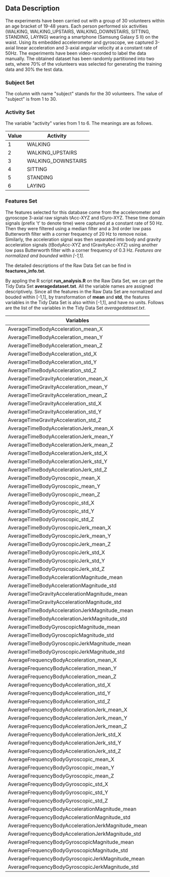 ## Data Description
The experiments have been carried out with a group of 30 volunteers within an age bracket of 19-48 years. Each person performed six activities (WALKING, WALKING\_UPSTAIRS, WALKING\_DOWNSTAIRS, SITTING, STANDING, LAYING) wearing a smartphone (Samsung Galaxy S II) on the waist. Using its embedded accelerometer and gyroscope, we captured 3-axial linear acceleration and 3-axial angular velocity at a constant rate of 50Hz. The experiments have been video-recorded to label the data manually. The obtained dataset has been randomly partitioned into two sets, where 70% of the volunteers was selected for generating the training data and 30% the test data.

### Subject Set
The column with name "subject" stands for the 30 volunteers. The value of "subject" is from 1 to 30.

### Activity Set
The variable "activity" varies from 1 to 6. The meanings are as follows.

|Value|Activity           |
|-----|-------------------|
|1    | WALKING           |
|2    | WALKING_UPSTAIRS  |
|3    | WALKING_DOWNSTAIRS|
|4    | SITTING           |
|5    | STANDING          |
|6    | LAYING            |

### Features Set

The features selected for this database come from the accelerometer and gyroscope 3-axial raw signals tAcc-XYZ and tGyro-XYZ. These time domain signals (prefix 't' to denote time) were captured at a constant rate of 50 Hz. Then they were filtered using a median filter and a 3rd order low pass Butterworth filter with a corner frequency of 20 Hz to remove noise. Similarly, the acceleration signal was then separated into body and gravity acceleration signals (tBodyAcc-XYZ and tGravityAcc-XYZ) using another low pass Butterworth filter with a corner frequency of 0.3 Hz. _Features are normalized and bounded within [-1,1]._

The detailed descriptions of the Raw Data Set can be find in __feactures\_info.txt__.

By appling the R script **run_analysis.R** on the Raw Data Set, we can get the Tidy Data Set __averagedataset.txt__. All the variable names are assigned descriptively. Since all the features in the Raw Data Set are normalized and bouded within [-1,1], by transformation of **mean** and **std**, the features variables in the Tidy Data Set is also within [-1,1], and have no units. Follows are the list of the variables in the Tidy Data Set _averagedataset.txt_.

|Variables|
|---------|
|AverageTimeBodyAcceleration\_mean\_X|
|AverageTimeBodyAcceleration\_mean\_Y|
|AverageTimeBodyAcceleration\_mean\_Z|
|AverageTimeBodyAcceleration\_std\_X|
|AverageTimeBodyAcceleration\_std\_Y|
|AverageTimeBodyAcceleration\_std\_Z|
|AverageTimeGravityAcceleration\_mean\_X|
|AverageTimeGravityAcceleration\_mean\_Y|
|AverageTimeGravityAcceleration\_mean\_Z|
|AverageTimeGravityAcceleration\_std\_X|
|AverageTimeGravityAcceleration\_std\_Y|
|AverageTimeGravityAcceleration\_std\_Z|
|AverageTimeBodyAccelerationJerk\_mean\_X|
|AverageTimeBodyAccelerationJerk\_mean\_Y|
|AverageTimeBodyAccelerationJerk\_mean\_Z|
|AverageTimeBodyAccelerationJerk\_std\_X|
|AverageTimeBodyAccelerationJerk\_std\_Y|
|AverageTimeBodyAccelerationJerk\_std\_Z|
|AverageTimeBodyGyroscopic\_mean\_X|
|AverageTimeBodyGyroscopic\_mean\_Y|
|AverageTimeBodyGyroscopic\_mean\_Z|
|AverageTimeBodyGyroscopic\_std\_X|
|AverageTimeBodyGyroscopic\_std\_Y|
|AverageTimeBodyGyroscopic\_std\_Z|
|AverageTimeBodyGyroscopicJerk\_mean\_X|
|AverageTimeBodyGyroscopicJerk\_mean\_Y|
|AverageTimeBodyGyroscopicJerk\_mean\_Z|
|AverageTimeBodyGyroscopicJerk\_std\_X|
|AverageTimeBodyGyroscopicJerk\_std\_Y|
|AverageTimeBodyGyroscopicJerk\_std\_Z|
|AverageTimeBodyAccelerationMagnitude\_mean|
|AverageTimeBodyAccelerationMagnitude\_std|
|AverageTimeGravityAccelerationMagnitude\_mean|
|AverageTimeGravityAccelerationMagnitude\_std|
|AverageTimeBodyAccelerationJerkMagnitude\_mean|
|AverageTimeBodyAccelerationJerkMagnitude\_std|
|AverageTimeBodyGyroscopicMagnitude\_mean|
|AverageTimeBodyGyroscopicMagnitude\_std|
|AverageTimeBodyGyroscopicJerkMagnitude\_mean|
|AverageTimeBodyGyroscopicJerkMagnitude\_std|
|AverageFrequencyBodyAcceleration\_mean\_X|
|AverageFrequencyBodyAcceleration\_mean\_Y|
|AverageFrequencyBodyAcceleration\_mean\_Z|
|AverageFrequencyBodyAcceleration\_std\_X|
|AverageFrequencyBodyAcceleration\_std\_Y|
|AverageFrequencyBodyAcceleration\_std\_Z|
|AverageFrequencyBodyAccelerationJerk\_mean\_X|
|AverageFrequencyBodyAccelerationJerk\_mean\_Y|
|AverageFrequencyBodyAccelerationJerk\_mean\_Z|
|AverageFrequencyBodyAccelerationJerk\_std\_X|
|AverageFrequencyBodyAccelerationJerk\_std\_Y|
|AverageFrequencyBodyAccelerationJerk\_std\_Z|
|AverageFrequencyBodyGyroscopic\_mean\_X|
|AverageFrequencyBodyGyroscopic\_mean\_Y|
|AverageFrequencyBodyGyroscopic\_mean\_Z|
|AverageFrequencyBodyGyroscopic\_std\_X|
|AverageFrequencyBodyGyroscopic\_std\_Y|
|AverageFrequencyBodyGyroscopic\_std\_Z|
|AverageFrequencyBodyAccelerationMagnitude\_mean|
|AverageFrequencyBodyAccelerationMagnitude\_std|
|AverageFrequencyBodyAccelerationJerkMagnitude\_mean|
|AverageFrequencyBodyAccelerationJerkMagnitude\_std|
|AverageFrequencyBodyGyroscopicMagnitude\_mean|
|AverageFrequencyBodyGyroscopicMagnitude\_std|
|AverageFrequencyBodyGyroscopicJerkMagnitude\_mean|
|AverageFrequencyBodyGyroscopicJerkMagnitude\_std|
